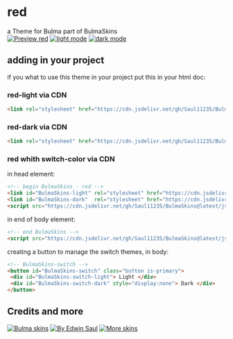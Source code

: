 # red            
a Theme for Bulma part of BulmaSkins             
[![ Preview red ](https://img.shields.io/badge/-Preview_red-red)](https://saul11235.github.io/BulmaSkins?&skin=red)
[![ light mode ](https://img.shields.io/badge/-light_mode-black)](https://saul11235.github.io/BulmaSkins?&skin=red&dark=false)
[![ dark mode ](https://img.shields.io/badge/-dark_mode-black)](https://saul11235.github.io/BulmaSkins?&skin=red&dark=true)
## adding in your project
if you what to use this theme in your project put this in your html doc:
### red-light via CDN
```html
<link rel="stylesheet" href="https://cdn.jsdelivr.net/gh/Saul11235/BulmaSkins@latest/css/red.light.css">
```
### red-dark via CDN
```html
<link rel="stylesheet" href="https://cdn.jsdelivr.net/gh/Saul11235/BulmaSkins@latest/css/red.dark.css">
```
### red whith switch-color via CDN
in head element:
```html
<!-- begin BulmaSkins - red -->
<link id="BulmaSkins-light" rel="stylesheet" href="https://cdn.jsdelivr.net/gh/Saul11235/BulmaSkins@latest/css/red.light.css">
<link id="BulmaSkins-dark"  rel="stylesheet" href="https://cdn.jsdelivr.net/gh/Saul11235/BulmaSkins@latest/css/red.dark.css">
<script src="https://cdn.jsdelivr.net/gh/Saul11235/BulmaSkins@latest/js/cdn/first.js"></script>
```
in end of body element:            
```html
<!-- end BulmaSkins -->
<script src="https://cdn.jsdelivr.net/gh/Saul11235/BulmaSkins@latest/js/cdn/last.js"></script>
```
creating a button to manage the switch themes, in body:            
```html
<!-- BulmaSkins-switch -->
<button id="BulmaSkins-switch" class="button is-primary">
 <div id="BulmaSkins-switch-light"> Light </div>
 <div id="BulmaSkins-switch-dark" style="display:none"> Dark </div>
</button>
```
## Credits and more 
[![Bulma skins](https://img.shields.io/badge/-Bulma_skins-blue)](https://saul11235.github.io/BulmaSkins/)
[![By Edwin Saul](https://img.shields.io/badge/-By_Edwin_Saul-black)](https://edwinsaul.com)
[![More skins](https://img.shields.io/badge/-More_skins-white)](https://github.com/Saul11235/BulmaSkins)
